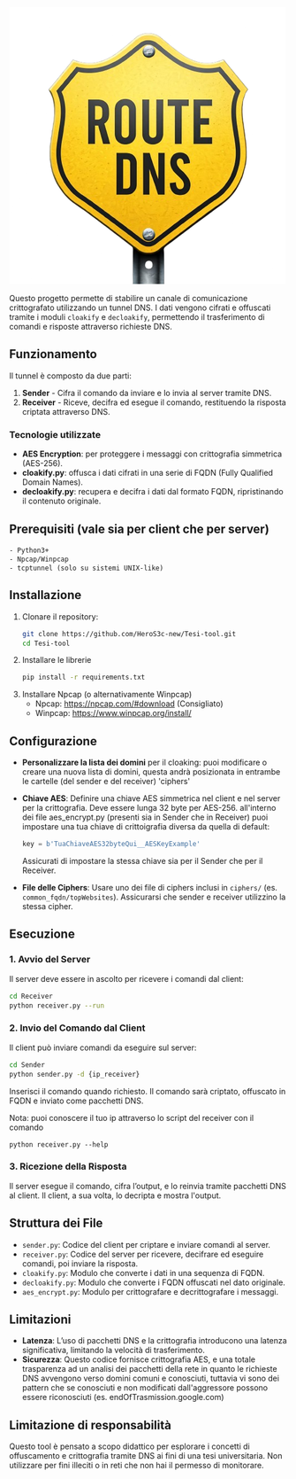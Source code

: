 ![image](logo.png)

Questo progetto permette di stabilire un canale di comunicazione crittografato utilizzando un tunnel DNS. I dati vengono cifrati e offuscati tramite i moduli `cloakify` e `decloakify`, permettendo il trasferimento di comandi e risposte attraverso richieste DNS.

## Funzionamento

Il tunnel è composto da due parti:
1. **Sender** - Cifra il comando da inviare e lo invia al server tramite DNS.
2. **Receiver** - Riceve, decifra ed esegue il comando, restituendo la risposta criptata attraverso DNS.

### Tecnologie utilizzate

- **AES Encryption**: per proteggere i messaggi con crittografia simmetrica (AES-256).
- **cloakify.py**: offusca i dati cifrati in una serie di FQDN (Fully Qualified Domain Names).
- **decloakify.py**: recupera e decifra i dati dal formato FQDN, ripristinando il contenuto originale.

## Prerequisiti (vale sia per client che per server)
    - Python3+
    - Npcap/Winpcap
    - tcptunnel (solo su sistemi UNIX-like)
## Installazione

1. Clonare il repository:
    ```bash
    git clone https://github.com/HeroS3c-new/Tesi-tool.git
    cd Tesi-tool
    ```
2. Installare le librerie
    ```bash
    pip install -r requirements.txt
    ```
3. Installare Npcap (o alternativamente Winpcap)
   - Npcap: https://npcap.com/#download (Consigliato)
   - Winpcap: https://www.winpcap.org/install/

## Configurazione 
-  **Personalizzare la lista dei domini** per il cloaking: puoi modificare o creare una nuova lista di domini, questa andrà posizionata in entrambe le cartelle (del sender e del receiver) 'ciphers\'

- **Chiave AES**: Definire una chiave AES simmetrica nel client e nel server per la crittografia. Deve essere lunga 32 byte per AES-256.
  all'interno dei file aes_encrypt.py (presenti sia in Sender che in Receiver) puoi impostare una tua chiave di crittoigrafia diversa da quella di default:
  
  ```python
  key = b'TuaChiaveAES32byteQui__AESKeyExample'
  ```
  Assicurati di impostare la stessa chiave sia per il Sender che per il Receiver.
- **File delle Ciphers**: Usare uno dei file di ciphers inclusi in `ciphers/` (es. `common_fqdn/topWebsites`). Assicurarsi che sender e receiver utilizzino la stessa cipher.

## Esecuzione

### 1. Avvio del Server

Il server deve essere in ascolto per ricevere i comandi dal client:

```bash
cd Receiver
python receiver.py --run
```

### 2. Invio del Comando dal Client

Il client può inviare comandi da eseguire sul server:

```bash
cd Sender
python sender.py -d {ip_receiver}
```
Inserisci il comando quando richiesto. Il comando sarà criptato, offuscato in FQDN e inviato come pacchetti DNS.

Nota: puoi conoscere il tuo ip attraverso lo script del receiver con il comando 
```
python receiver.py --help
```


### 3. Ricezione della Risposta

Il server esegue il comando, cifra l’output, e lo reinvia tramite pacchetti DNS al client. Il client, a sua volta, lo decripta e mostra l'output.

## Struttura dei File

- `sender.py`: Codice del client per criptare e inviare comandi al server.
- `receiver.py`: Codice del server per ricevere, decifrare ed eseguire comandi, poi inviare la risposta.
- `cloakify.py`: Modulo che converte i dati in una sequenza di FQDN.
- `decloakify.py`: Modulo che converte i FQDN offuscati nel dato originale.
- `aes_encrypt.py`: Modulo per crittografare e decrittografare i messaggi.

## Limitazioni

- **Latenza**: L’uso di pacchetti DNS e la crittografia introducono una latenza significativa, limitando la velocità di trasferimento.
- **Sicurezza**: Questo codice fornisce crittografia AES, e una totale trasparenza ad un analisi dei pacchetti della rete in quanto le richieste DNS avvengono verso domini comuni e conosciuti, tuttavia vi sono dei pattern che se conosciuti e non modificati dall'aggressore possono essere riconosciuti (es. endOfTrasmission.google.com)


## Limitazione di responsabilità

Questo tool è pensato a scopo didattico per esplorare i concetti di offuscamento e crittografia tramite DNS ai fini di una tesi universitaria.
Non utilizzare per fini illeciti o in reti che non hai il permesso di monitorare.

